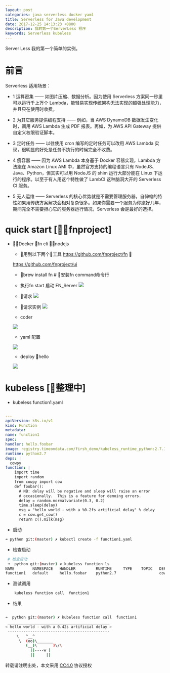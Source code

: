 ```yaml
---
layout: post
categories: java serverless docker yaml
title: Serverless for Java development
date: 2017-12-25 14:13:23 +0800
description: 我的第一个ServerLess 程序
keywords: Serverless kubeless
---
```



Server Less 我的第一个简单的实例。


# 前言

Serverless 适用场景：

* 1 运算密集 —— 如图片压缩、数据分析。因为使用 Serverless 方案同一秒里可以运行千上万个 Lambda，能轻易实现传统架构无法实现的超强处理能力，并且只在使用时收费。

* 2  为其它服务提供编程支持 —— 例如，当 AWS DynamoDB 数据发生变化时，调用 AWS Lambda 生成 PDF 报表。再如，为 AWS API Gateway 提供自定义权限验证脚本。

* 3  定时任务 —— 以往使用 cron 编写的定时任务可以改用 AWS Lambda 实现，很明显的好处是任务不执行的时候完全不收费。

* 4  瘦容器 —— 因为 AWS Lambda 本身基于 Docker 容器实现，Lambda 方法跑在 Amazon Linux AMI 中，虽然官方支持的编程语言只有 NodeJS、Java、Python，但其实可以用 NodeJS 的 shim 运行大部分能在 Linux 下运行的程序。以至于有人用这个特性做了 LambCI 这种脑洞大开的 Serverless CI 服务。

* 5   无人运维 —— Serverless 的核心优势就是不需要管理服务器，自伸缩的特性如果用传统方案解决会相对复杂很多。如果你需要一个服务为你跑好几年，期间完全不需要担心它的服务器运行情况，Serverless 会是最好的选择。


# quick start [fnproject]

  *  Docker ，fn cli ，nodejs

        * 用到以下两个工具
        https://github.com/fnproject/fn 

        https://github.com/fnproject/ui


        * brew install fn # 安装fn command命令行

        * 执行fn start 启动 FN_Server
        ![](http://112firshme11224.test.upcdn.net/demos/574abd7a-5de7-4de3-ba11-84517eb23074.png)

        * 请求
        ![](http://112firshme11224.test.upcdn.net/demos/9b1eb8af-ccb5-415e-bc77-89e72c2dc05d.png)

        * 请求实例
        ![](http://112firshme11224.test.upcdn.net/demos/b8491fa5-4bd1-48ff-ac51-2151a096406a.png)

        * coder

        ![](http://112firshme11224.test.upcdn.net/demos/25648265-1603-4516-bab5-21e95b3c47d2.png)


        * yaml 配置

        ![](http://112firshme11224.test.upcdn.net/demos/54eae79d-7c0b-422c-966f-3701f1dc40f2.png)


        * deploy hello

        ![](http://112firshme11224.test.upcdn.net/demos/f4c7ebb2-3674-49b5-9848-9f16d4390a73.png)



# kubeless [整理中]

 * kubeless function1.yaml

  ```yaml

  ---
apiVersion: k8s.io/v1
kind: Function
metadata:
  name: function1
spec:
  handler: hello.foobar
  image: registry.timeondata.com/firsh_demo/kubeless_runtime_python:2.7.1
  runtime: python2.7
  deps: |
    cowpy
  function: |
      import time
      import random
      from cowpy import cow
      def foobar():
        # NB: delay will be negative and sleep will raise an error
        # occasionally.  This is a feature for demoing errors.
        delay = random.normalvariate(0.3, 0.2)
        time.sleep(delay)
        msg = "hello world - with a %0.2fs artificial delay" % delay
        c = cow.get_cow()
        return c().milk(msg)
  ```


 * 启动

  ```bash
  ➜ python git:(master) ✗ kubectl create -f function1.yaml

  ```


* 检查启动

```bash
 # 检查启动
 ➜  python git:(master) ✗ kubeless function ls
NAME     	NAMESPACE	HANDLER     	RUNTIME  	TYPE	TOPIC	DEPENDENCIES	STATUS
function1	default  	hello.foobar	python2.7	    	     	cowpy       	1/1 READY
```


* 测试调用

```bash
    kubeless function call  function1 
```

* 结果

```bash

➜  python git:(master) ✗ kubeless function call  function1
 _____________________________________________
< hello world - with a 0.42s artificial delay >
 ---------------------------------------------
     \   ^__^
      \  (oo)\_______
         (__)\       )\/\
           ||----w |
           ||     ||

```



转载请注明出处，本文采用 [CC4.0](http://creativecommons.org/licenses/by-nc-nd/4.0/) 协议授权
